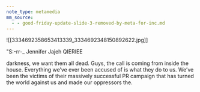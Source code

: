 ```yaml
---
note_type: metamedia
mm_source:
  - - good-friday-update-slide-3-removed-by-meta-for-inc.md
---
```


![[3334692358653413339_3334692348150892622.jpg]]

"S:-rr-_ Jennifer Jajeh
QIERIEE

darkness, we want them all dead. Guys,
the call is coming from inside the house.
Everything we’ve ever been accused of is
what they do to us. We’ve been the
victims of their massively successful PR
campaign that has turned the world
against us and made our oppressors the.

